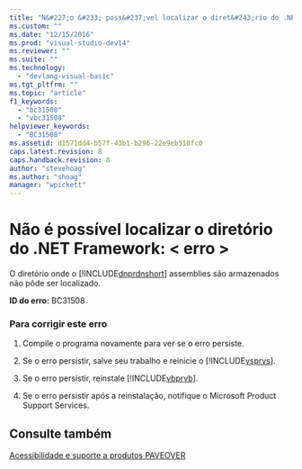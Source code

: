 ```yaml
---
title: "N&#227;o &#233; poss&#237;vel localizar o diret&#243;rio do .NET Framework: &lt; erro &gt; | Microsoft Docs"
ms.custom: ""
ms.date: "12/15/2016"
ms.prod: "visual-studio-dev14"
ms.reviewer: ""
ms.suite: ""
ms.technology: 
  - "devlang-visual-basic"
ms.tgt_pltfrm: ""
ms.topic: "article"
f1_keywords: 
  - "bc31508"
  - "vbc31508"
helpviewer_keywords: 
  - "BC31508"
ms.assetid: d1571dd4-b57f-43b1-b296-22e9eb518fc0
caps.latest.revision: 8
caps.handback.revision: 8
author: "stevehoag"
ms.author: "shoag"
manager: "wpickett"
---
```

# N&#227;o &#233; poss&#237;vel localizar o diret&#243;rio do .NET Framework: &lt; erro &gt;
O diretório onde o [!INCLUDE[dnprdnshort](../../csharp/getting-started/includes/dnprdnshort_md.md)] assemblies são armazenados não pôde ser localizado.  
  
 **ID do erro:** BC31508  
  
### Para corrigir este erro  
  
1.  Compile o programa novamente para ver se o erro persiste.  
  
2.  Se o erro persistir, salve seu trabalho e reinicie o [!INCLUDE[vsprvs](../../csharp/includes/vsprvs_md.md)].  
  
3.  Se o erro persistir, reinstale [!INCLUDE[vbprvb](../../csharp/programming-guide/concepts/linq/includes/vbprvb_md.md)].  
  
4.  Se o erro persistir após a reinstalação, notifique o Microsoft Product Support Services.  
  
## Consulte também  
 [Acessibilidade e suporte a produtos PAVEOVER](http://msdn.microsoft.com/pt-br/14e1d293-7b6d-40a6-bf3e-a92f8ee6c88c)